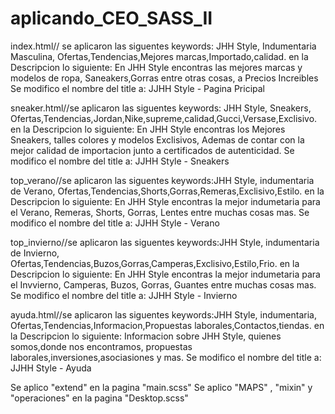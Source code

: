 # aplicando_CEO_SASS_II
index.html// se aplicaron las siguentes keywords: JHH Style, Indumentaria Masculina, Ofertas,Tendencias,Mejores marcas,Importado,calidad.
en la Descripcion lo siguiente: En JHH Style encontras las mejores marcas y modelos de ropa, Saneakers,Gorras entre otras cosas, a Precios Increibles
Se modifico el nombre del title a: JJHH Style - Pagina Pricipal


sneaker.html//se aplicaron las siguentes keywords: JHH Style, Sneakers, Ofertas,Tendencias,Jordan,Nike,supreme,calidad,Gucci,Versase,Exclisivo.
en la Descripcion lo siguiente: En JHH Style encontras los Mejores Sneakers, talles colores y modelos Exclisivos, Ademas de contar con la mejor calidad de importacion junto a certificados de autenticidad.
Se modifico el nombre del title a: JJHH Style - Sneakers


top_verano//se aplicaron las siguentes keywords:JHH Style, indumentaria de Verano, Ofertas,Tendencias,Shorts,Gorras,Remeras,Exclisivo,Estilo.
en la Descripcion lo siguiente: En JHH Style encontras la mejor indumetaria para el Verano, Remeras, Shorts, Gorras, Lentes entre muchas cosas mas.
Se modifico el nombre del title a: JJHH Style - Verano


top_invierno//se aplicaron las siguentes keywords:JHH Style, indumentaria de Invierno, Ofertas,Tendencias,Buzos,Gorras,Camperas,Exclisivo,Estilo,Frio.
en la Descripcion lo siguiente: En JHH Style encontras la mejor indumetaria para el Invvierno, Camperas, Buzos, Gorras, Guantes entre muchas cosas mas.
Se modifico el nombre del title a: JJHH Style - Invierno


ayuda.html//se aplicaron las siguentes keywords:JHH Style, indumentaria, Ofertas,Tendencias,Informacion,Propuestas laborales,Contactos,tiendas.
en la Descripcion lo siguiente: Informacion sobre JHH Style, quienes somos,donde nos encontramos, propuestas laborales,inversiones,asociasiones y mas.
Se modifico el nombre del title a: JJHH Style - Ayuda



Se aplico "extend" en la pagina "main.scss"
Se aplico "MAPS" , "mixin" y "operaciones" en la pagina "Desktop.scss"



